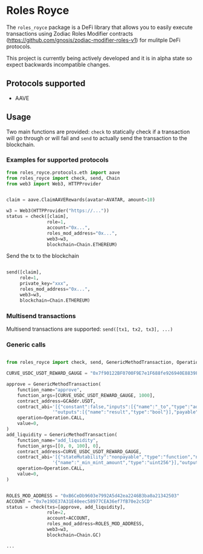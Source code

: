 # Roles Royce


The `roles_royce` package is a DeFi library that allows you to easily execute 
transactions using Zodiac Roles Modifier contracts (https://github.com/gnosis/zodiac-modifier-roles-v1)
for mulitple DeFi protocols. 

This project is currently being actively developed and it is in alpha state 
so expect backwards incompatible changes.

## Protocols supported

* AAVE


## Usage

Two main functions are provided: `check` to statically check if a transaction will go through or will fail 
and `send` to actually send the transaction to the blockchain.

### Examples for supported protocols


```python 
from roles_royce.protocols.eth import aave
from roles_royce import check, send, Chain
from web3 import Web3, HTTPProvider


claim = aave.ClaimAAVERewards(avatar=AVATAR, amount=10)

w3 = Web3(HTTPProvider("https://..."))
status = check([claim], 
               role=1, 
               account="0x...", 
               roles_mod_address="0x...", 
               web3=w3, 
               blockchain=Chain.ETHEREUM)

```

Send the tx to the blockchain
```python

send([claim], 
     role=1, 
     private_key="xxx", 
     roles_mod_address="0x...", 
     web3=w3, 
     blockchain=Chain.ETHEREUM)
```

### Multisend transactions

Multisend transactions are supported: `send([tx1, tx2, tx3], ...)`

### Generic calls

```python

from roles_royce import check, send, GenericMethodTransaction, Operation, Chain

CURVE_USDC_USDT_REWARD_GAUGE = "0x7f90122BF0700F9E7e1F688fe926940E8839F353"

approve = GenericMethodTransaction(
    function_name="approve",
    function_args=[CURVE_USDC_USDT_REWARD_GAUGE, 1000],
    contract_address=GCAddr.USDT,
    contract_abi='[{"constant":false,"inputs":[{"name":"_to","type":"address"},{"name":"_value","type":"uint256"}],"name":"approve",'
                 '"outputs":[{"name":"result","type":"bool"}],"payable":false,"stateMutability":"nonpayable","type":"function"}]',
    operation=Operation.CALL,
    value=0,
)
add_liquidity = GenericMethodTransaction(
    function_name="add_liquidity",
    function_args=[[0, 0, 100], 0],
    contract_address=CURVE_USDC_USDT_REWARD_GAUGE,
    contract_abi='[{"stateMutability":"nonpayable","type":"function","name":"add_liquidity","inputs":[{"name":"_amounts","type":"uint256[3]"},'
                 '{"name":"_min_mint_amount","type":"uint256"}],"outputs":[{"name":"","type":"uint256"}],"gas":7295966}]',
    operation=Operation.CALL,
    value=0,
)


ROLES_MOD_ADDRESS = "0xB6CeDb9603e7992A5d42ea2246B3ba0a21342503"
ACCOUNT = "0x7e19DE37A31E40eec58977CEA36ef7fB70e2c5CD"
status = check(txs=[approve, add_liquidity], 
               role=2, 
               account=ACCOUNT, 
               roles_mod_address=ROLES_MOD_ADDRESS,
               web3=w3, 
               blockchain=Chain.GC)

...
```




